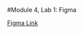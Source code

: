 #Module 4, Lab 1: Figma 

[Figma Link](https://www.figma.com/file/q3pEGZ5lKzyMs8XCVXJaBZ/Untitled?type=design&node-id=0%3A1&mode=design&t=WUucHn1Qb5gTbpU9-1)